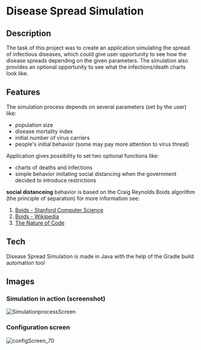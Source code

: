 # Disease Spread Simulation


## Description

The task of this project was to create an application simulating the spread of infectious diseases, which could give user opportunity to see how the disease spreads depending on the given parameters. The simulation also provides an optional opportunity to see what the infections/death charts look like. 

## Features
The simulation process depends on several parameters (set by the user) like:
- population size
- disease mortality index
- initial number of virus carriers
- people's initial behavior (some may pay more attention to virus threat)


Application gives possibility to set two optional functions like:
- charts of deaths and infections
- simple behavior imitating social distancing when the government decided to introduce restrictions


**social distanceing** behavior is based on the Craig Reynolds Boids algorithm (the principle of separation) for more information see:
1. [Boids - Stanford Computer Science](https://cs.stanford.edu/people/eroberts/courses/soco/projects/2008-09/modeling-natural-systems/boids.html)
2. [Boids - Wikipedia](https://en.wikipedia.org/wiki/Boids)
3. [The Nature of Code](https://natureofcode.com/book/chapter-6-autonomous-agents/)
## Tech

Disease Spread Simulation is made in Java with the help of the Gradle build automation tool

## Images

### Simulation in action (screenshot)

![SimulationprocessScreen](https://user-images.githubusercontent.com/76202883/125281672-cd6a1800-e316-11eb-8fab-8040ac016c87.png)

### Configuration screen

![configScreen_70](https://user-images.githubusercontent.com/76202883/125427778-98e99a72-340d-468f-bafc-33dcc9c4b9a6.png)
